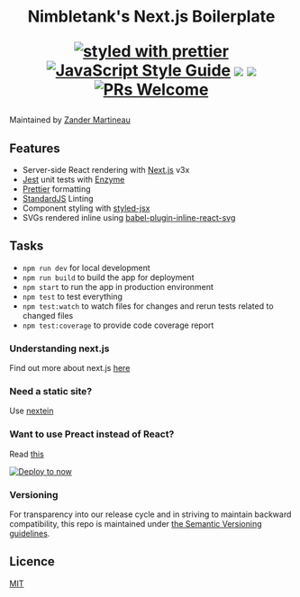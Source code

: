 <h1 align="center">
  Nimbletank's Next.js Boilerplate

  [![styled with prettier](https://img.shields.io/badge/styled_with-prettier-ff69b4.svg?style=flat-square)](https://github.com/prettier/prettier)
  [![JavaScript Style Guide](https://img.shields.io/badge/code_style-standard-yellow.svg?style=flat-square)](https://standardjs.com)
  ![](https://img.shields.io/badge/javascript-ES6-ffb400.svg?style=flat-square)
  ![](https://img.shields.io/badge/licence-MIT-blue.svg?style=flat-square)
  [![PRs Welcome](https://img.shields.io/badge/PRs-welcome-brightgreen.svg?style=flat-square)](http://makeapullrequest.com)
</h1>

Maintained by [Zander Martineau](https://github.com/mrmartineau)

## Features
* Server-side React rendering with [Next.js](https://github.com/zeit/next.js/) v3x
* [Jest](https://facebook.github.io/jest/) unit tests with [Enzyme](https://github.com/airbnb/enzyme)
* [Prettier](https://github.com/prettier/prettier) formatting
* [StandardJS](https://standardjs.com) Linting
* Component styling with [styled-jsx](https://github.com/zeit/styled-jsx/)
* SVGs rendered inline using [babel-plugin-inline-react-svg](https://github.com/kesne/babel-plugin-inline-react-svg)

## Tasks
* `npm run dev` for local development
* `npm run build` to build the app for deployment
* `npm start` to run the app in production environment
* `npm test` to test everything
* `npm test:watch` to watch files for changes and rerun tests related to changed files
* `npm test:coverage` to provide code coverage report

### Understanding next.js
Find out more about next.js [here](https://learnnextjs.com)

### Need a static site?
Use [nextein](https://github.com/elmasse/nextein)

### Want to use Preact instead of React?
Read [this](https://github.com/zeit/next.js/tree/master/examples/using-preact)

[![Deploy to now](https://deploy.now.sh/static/button.svg)](https://deploy.now.sh/?repo=https://github.com/nimbletank/nimbletank-nextjs-start)

### Versioning
For transparency into our release cycle and in striving to maintain backward compatibility, this repo is maintained under [the Semantic Versioning guidelines](http://semver.org/).

## Licence

[MIT](LICENCE)
